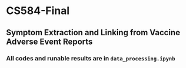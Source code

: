 # CS584-Final
## Symptom Extraction and Linking from Vaccine Adverse Event Reports
### All codes and runable results are in `data_processing.ipynb`
